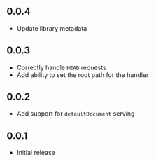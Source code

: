 ## 0.0.4

* Update library metadata

## 0.0.3

* Correctly handle `HEAD` requests
* Add ability to set the root path for the handler

## 0.0.2

* Add support for `defaultDocument` serving

## 0.0.1

* Initial release
